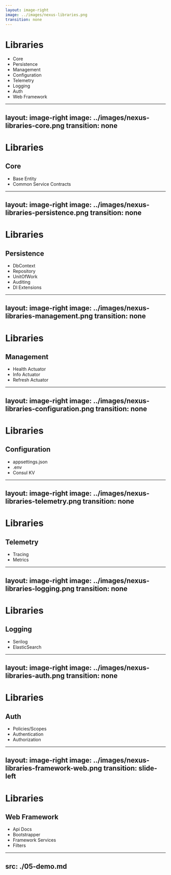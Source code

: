 ```yaml
---
layout: image-right
image: ../images/nexus-libraries.png
transition: none
---
```


# Libraries
* Core
* Persistence
* Management
* Configuration
* Telemetry
* Logging
* Auth
* Web Framework

---
layout: image-right
image: ../images/nexus-libraries-core.png
transition: none
---

# Libraries
## Core
* Base Entity
* Common Service Contracts

---
layout: image-right
image: ../images/nexus-libraries-persistence.png
transition: none
---

# Libraries
## Persistence
* DbContext
* Repository
* UnitOfWork
* Auditing
* DI Extensions

---
layout: image-right
image: ../images/nexus-libraries-management.png
transition: none
---

# Libraries
## Management
* Health Actuator
* Info Actuator
* Refresh Actuator


---
layout: image-right
image: ../images/nexus-libraries-configuration.png
transition: none
---

# Libraries
## Configuration
* appsettings.json
* .env
* Consul KV

---
layout: image-right
image: ../images/nexus-libraries-telemetry.png
transition: none
---

# Libraries
## Telemetry
* Tracing
* Metrics

---
layout: image-right
image: ../images/nexus-libraries-logging.png
transition: none
---

# Libraries
## Logging
* Serilog
* ElasticSearch

---
layout: image-right
image: ../images/nexus-libraries-auth.png
transition: none
---

# Libraries
## Auth
* Policies/Scopes
* Authentication
* Authorization

---
layout: image-right
image: ../images/nexus-libraries-framework-web.png
transition: slide-left
---

# Libraries
## Web Framework
* Api Docs
* Bootstrapper
* Framework Services
* Filters

---
src: ./05-demo.md
---
